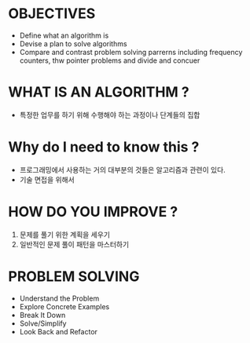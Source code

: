 # OBJECTIVES

- Define what an algorithm is
- Devise a plan to solve algorithms
- Compare and contrast problem solving parrerns including frequency counters, thw pointer problems and divide and concuer

# WHAT IS AN ALGORITHM ?

- 특정한 업무를 하기 위해 수행해야 하는 과정이나 단계들의 집합

# Why do I need to know this ?

- 프로그래밍에서 사용하는 거의 대부분의 것들은 알고리즘과 관련이 있다.
- 기술 면접을 위해서

# HOW DO YOU IMPROVE ?

1. 문제를 풀기 위한 계획을 세우기
2. 일반적인 문제 풀이 패턴을 마스터하기

# PROBLEM SOLVING

- Understand the Problem
- Explore Concrete Examples
- Break It Down
- Solve/Simplify
- Look Back and Refactor
